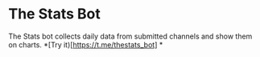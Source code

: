 # The Stats Bot
The Stats bot collects daily data from submitted channels and show them on charts.
*[Try it)[https://t.me/thestats_bot] *